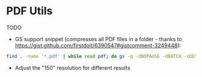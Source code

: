 # PDF Utils

TODO

- GS support snippet (compresses all PDF files in a folder - thanks to https://gist.github.com/firstdoit/6390547#gistcomment-3249448):
```bash
find . -name '*.pdf' | while read pdf; do gs -q -dNOPAUSE -dBATCH -sDEVICE=pdfwrite -dCompatibilityLevel=1.4 -dPDFSETTINGS=/screen -dEmbedAllFonts=true -dSubsetFonts=true -dAutoRotatePages=/None -dColorImageDownsampleType=/Bicubic -dColorImageResolution=150 -dGrayImageDownsampleType=/Bicubic -dGrayImageResolution=150 -dMonoImageDownsampleType=/Bicubic -dMonoImageResolution=150 -sOutputFile="${pdf}_new.pdf" "$pdf"; done
```
- Adjust the "150" resolution for different results
